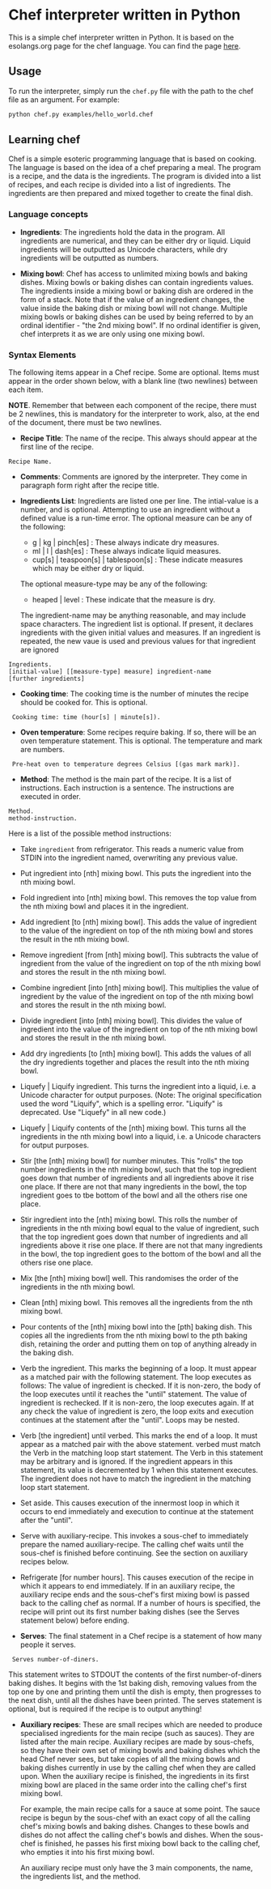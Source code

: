 # Chef interpreter written in Python

This is a simple chef interpreter written in Python. It is based on the esolangs.org page for the chef language. You can find the page [here](https://esolangs.org/wiki/Chef).

## Usage

To run the interpreter, simply run the `chef.py` file with the path to the chef file as an argument. For example:

```bash
python chef.py examples/hello_world.chef
```

## Learning chef

Chef is a simple esoteric programming language that is based on cooking. The language is based on the idea of a chef preparing a meal. The program is a recipe, and the data is the ingredients. The program is divided into a list of recipes, and each recipe is divided into a list of ingredients. The ingredients are then prepared and mixed together to create the final dish.

### Language concepts

- **Ingredients**: The ingredients hold the data in the program. All ingredients are numerical, and they can be either dry or liquid. Liquid ingredients will be outputted as Unicode characters, while dry ingredients will be outputted as numbers.

- **Mixing bowl**: Chef has access to unlimited mixing bowls and baking dishes. Mixing bowls or baking dishes can contain ingredients values. The ingredients inside a mixing bowl or baking dish are ordered in the form of a stack. Note that if the value of an ingredient changes, the value inside the baking dish or mixing bowl will not change. Multiple mixing bowls or baking dishes can be used by being referred to by an ordinal identifier - "the 2nd mixing bowl". If no ordinal identifier is given, chef interprets it as we are only using one mixing bowl.

### Syntax Elements

The following items appear in a Chef recipe. Some are optional. Items must appear in the order shown below, with a blank line (two newlines) between each item.

**NOTE**. Remember that between each component of the recipe, there must be 2 newlines, this is mandatory for the interpreter to work, also, at the end of the document, there must be two newlines.

- **Recipe Title**: The name of the recipe. This always should appear at the first line of the recipe.

```chef
Recipe Name.
```

- **Comments**: Comments are ignored by the interpreter. They come in paragraph form right after the recipe title.

- **Ingredients List**: Ingredients are listed one per line. The intial-value is a number, and is optional. Attempting to use an ingredient without a defined value is a run-time error. The optional measure can be any of the following:

  - g | kg | pinch[es] : These always indicate dry measures.
  - ml | l | dash[es] : These always indicate liquid measures.
  - cup[s] | teaspoon[s] | tablespoon[s] : These indicate measures which may be either dry or liquid.

  The optional measure-type may be any of the following:

  - heaped | level : These indicate that the measure is dry.

  The ingredient-name may be anything reasonable, and may include space characters. The ingredient list is optional. If present, it declares ingredients with the given initial values and measures. If an ingredient is repeated, the new vaue is used and previous values for that ingredient are ignored

```Chef
Ingredients.
[initial-value] [[measure-type] measure] ingredient-name
[further ingredients]
```

- **Cooking time**: The cooking time is the number of minutes the recipe should be cooked for. This is optional.

```chef
 Cooking time: time (hour[s] | minute[s]).
```

- **Oven temperature**: Some recipes require baking. If so, there will be an oven temperature statement. This is optional. The temperature and mark are numbers.

```chef
 Pre-heat oven to temperature degrees Celsius [(gas mark mark)].
```

- **Method**: The method is the main part of the recipe. It is a list of instructions. Each instruction is a sentence. The instructions are executed in order.

```chef
Method.
method-instruction.
```

Here is a list of the possible method instructions:

- Take `ingredient` from refrigerator. This reads a numeric value from STDIN into the ingredient named, overwriting any previous value.
- Put ingredient into [nth] mixing bowl. This puts the ingredient into the nth mixing bowl.
- Fold ingredient into [nth] mixing bowl. This removes the top value from the nth mixing bowl and places it in the ingredient.
- Add ingredient [to [nth] mixing bowl]. This adds the value of ingredient to the value of the ingredient on top of the nth mixing bowl and stores the result in the nth mixing bowl.
- Remove ingredient [from [nth] mixing bowl]. This subtracts the value of ingredient from the value of the ingredient on top of the nth mixing bowl and stores the result in the nth mixing bowl.
- Combine ingredient [into [nth] mixing bowl]. This multiplies the value of ingredient by the value of the ingredient on top of the nth mixing bowl and stores the result in the nth mixing bowl.
- Divide ingredient [into [nth] mixing bowl]. This divides the value of ingredient into the value of the ingredient on top of the nth mixing bowl and stores the result in the nth mixing bowl.
- Add dry ingredients [to [nth] mixing bowl]. This adds the values of all the dry ingredients together and places the result into the nth mixing bowl.
- Liquefy | Liquify ingredient. This turns the ingredient into a liquid, i.e. a Unicode character for output purposes. (Note: The original specification used the word "Liquify", which is a spelling error. "Liquify" is deprecated. Use "Liquefy" in all new code.)
- Liquefy | Liquify contents of the [nth] mixing bowl. This turns all the ingredients in the nth mixing bowl into a liquid, i.e. a Unicode characters for output purposes.
- Stir [the [nth] mixing bowl] for number minutes. This "rolls" the top number ingredients in the nth mixing bowl, such that the top ingredient goes down that number of ingredients and all ingredients above it rise one place. If there are not that many ingredients in the bowl, the top ingredient goes to tbe bottom of the bowl and all the others rise one place.
- Stir ingredient into the [nth] mixing bowl. This rolls the number of ingredients in the nth mixing bowl equal to the value of ingredient, such that the top ingredient goes down that number of ingredients and all ingredients above it rise one place. If there are not that many ingredients in the bowl, the top ingredient goes to the bottom of the bowl and all the others rise one place.
- Mix [the [nth] mixing bowl] well. This randomises the order of the ingredients in the nth mixing bowl.
- Clean [nth] mixing bowl. This removes all the ingredients from the nth mixing bowl.
- Pour contents of the [nth] mixing bowl into the [pth] baking dish. This copies all the ingredients from the nth mixing bowl to the pth baking dish, retaining the order and putting them on top of anything already in the baking dish.
- Verb the ingredient. This marks the beginning of a loop. It must appear as a matched pair with the following statement. The loop executes as follows: The value of ingredient is checked. If it is non-zero, the body of the loop executes until it reaches the "until" statement. The value of ingredient is rechecked. If it is non-zero, the loop executes again. If at any check the value of ingredient is zero, the loop exits and execution continues at the statement after the "until". Loops may be nested.
- Verb [the ingredient] until verbed. This marks the end of a loop. It must appear as a matched pair with the above statement. verbed must match the Verb in the matching loop start statement. The Verb in this statement may be arbitrary and is ignored. If the ingredient appears in this statement, its value is decremented by 1 when this statement executes. The ingredient does not have to match the ingredient in the matching loop start statement.
- Set aside. This causes execution of the innermost loop in which it occurs to end immediately and execution to continue at the statement after the "until".
- Serve with auxiliary-recipe. This invokes a sous-chef to immediately prepare the named auxiliary-recipe. The calling chef waits until the sous-chef is finished before continuing. See the section on auxiliary recipes below.
- Refrigerate [for number hours]. This causes execution of the recipe in which it appears to end immediately. If in an auxiliary recipe, the auxiliary recipe ends and the sous-chef's first mixing bowl is passed back to the calling chef as normal. If a number of hours is specified, the recipe will print out its first number baking dishes (see the Serves statement below) before ending.

- **Serves**: The final statement in a Chef recipe is a statement of how many people it serves.

```chef
 Serves number-of-diners.
```

This statement writes to STDOUT the contents of the first number-of-diners baking dishes. It begins with the 1st baking dish, removing values from the top one by one and printing them until the dish is empty, then progresses to the next dish, until all the dishes have been printed. The serves statement is optional, but is required if the recipe is to output anything!

- **Auxiliary recipes**: These are small recipes which are needed to produce specialised ingredients for the main recipe (such as sauces). They are listed after the main recipe. Auxiliary recipes are made by sous-chefs, so they have their own set of mixing bowls and baking dishes which the head Chef never sees, but take copies of all the mixing bowls and baking dishes currently in use by the calling chef when they are called upon. When the auxiliary recipe is finished, the ingredients in its first mixing bowl are placed in the same order into the calling chef's first mixing bowl.

  For example, the main recipe calls for a sauce at some point. The sauce recipe is begun by the sous-chef with an exact copy of all the calling chef's mixing bowls and baking dishes. Changes to these bowls and dishes do not affect the calling chef's bowls and dishes. When the sous-chef is finished, he passes his first mixing bowl back to the calling chef, who empties it into his first mixing bowl.

  An auxiliary recipe must only have the 3 main components, the name, the ingredients list, and the method.
